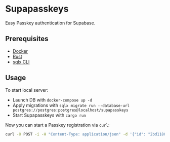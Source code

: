 # Supapasskeys
Easy Passkey authentication for Supabase.

## Prerequisites

- [Docker](https://docs.docker.com/get-docker/)
- [Rust](https://www.rust-lang.org/tools/install)
- [sqlx CLI](https://github.com/launchbadge/sqlx/tree/main/sqlx-cli#install)

## Usage
To start local server:

 - Launch DB with `docker-compose up -d`
 - Apply migrations with `sqlx migrate run --database-url postgres://postgres:postgres@localhost/supapasskeys`
 - Start Supapasskeys with `cargo run`

Now you can start a Passkey registration via `curl`:

```bash
curl -X POST -i -H "Content-Type: application/json" -d '{"id": "2bd11802-1fe3-4260-b741-482082226348", "name": "jan.ehrhardt@gmail.com", "display_name": "Jan"}' http://localhost:8000/passkeys/
```
